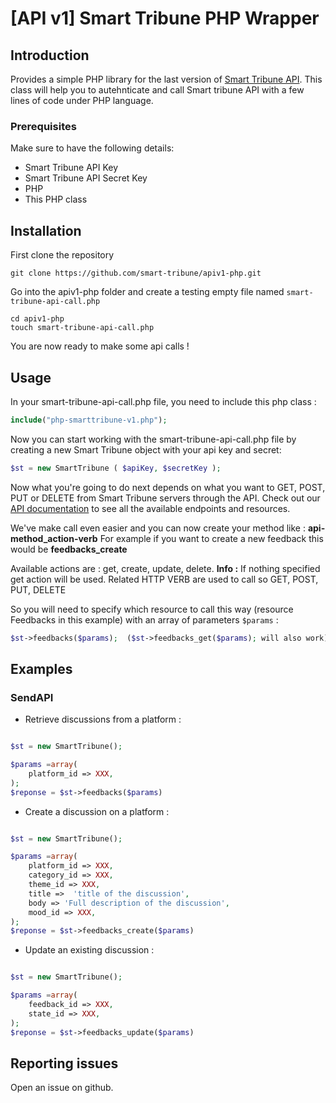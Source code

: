 # [API v1] Smart Tribune PHP Wrapper

## Introduction

Provides a simple PHP library for the last version of [Smart Tribune API](https://www.smart-tribune.com/developpeurs-documentation-ressources/api/).
This class will help you to autehnticate and call Smart tribune API with a few lines of code under PHP language.

### Prerequisites

Make sure to have the following details:
* Smart Tribune API Key
* Smart Tribune API Secret Key
* PHP
* This PHP class

## Installation

First clone the repository
```
git clone https://github.com/smart-tribune/apiv1-php.git
```

Go into the apiv1-php folder and create a testing empty file named ```smart-tribune-api-call.php```
```
cd apiv1-php
touch smart-tribune-api-call.php
```

You are now ready to make some api calls !

## Usage

In your smart-tribune-api-call.php file, you need to include this php class :

```php
include("php-smarttribune-v1.php");
```

Now you can start working with the smart-tribune-api-call.php file by creating a new Smart Tribune object with your api key and secret:
```php
$st = new SmartTribune ( $apiKey, $secretKey );
```

Now what you're going to do next depends on what you want to GET, POST, PUT or DELETE from Smart Tribune servers through the API.
Check out our [API documentation](https://www.smart-tribune.com/developpeurs-documentation-ressources/api/) to see all the available endpoints and resources.

We've make call even easier and you can now create your method like : **api-method_action-verb**
For example if you want to create a new feedback this would be **feedbacks_create**

Available actions are : get, create, update, delete. 
**Info :** If nothing specified get action will be used. 
Related HTTP VERB are used to call so GET, POST, PUT, DELETE


So you will need to specify which resource to call this way (resource Feedbacks in this example) with an array of parameters ```$params``` :
```php
$st->feedbacks($params);  ($st->feedbacks_get($params); will also work)
```

## Examples

### SendAPI

- Retrieve discussions from a platform :
```php

$st = new SmartTribune();

$params =array(
    platform_id => XXX,
);
$reponse = $st->feedbacks($params)

```

- Create a discussion on a platform :
```php

$st = new SmartTribune();

$params =array(
  	platform_id => XXX,
  	category_id => XXX,
  	theme_id => XXX,
  	title =>  'title of the discussion',
  	body => 'Full description of the discussion',
  	mood_id => XXX,
);
$reponse = $st->feedbacks_create($params)

```

- Update an existing discussion :
```php

$st = new SmartTribune();

$params =array(
  	feedback_id => XXX,
  	state_id => XXX,
);
$reponse = $st->feedbacks_update($params)

```

## Reporting issues

Open an issue on github.
